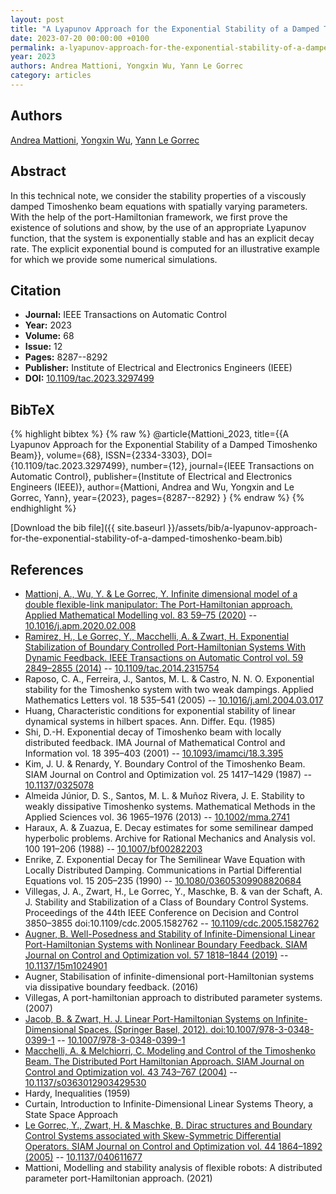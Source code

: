 ```yaml
---
layout: post
title: "A Lyapunov Approach for the Exponential Stability of a Damped Timoshenko Beam"
date: 2023-07-20 00:00:00 +0100
permalink: a-lyapunov-approach-for-the-exponential-stability-of-a-damped-timoshenko-beam
year: 2023
authors: Andrea Mattioni, Yongxin Wu, Yann Le Gorrec
category: articles
---
```

 
## Authors
[Andrea Mattioni](authors/andrea-mattioni), [Yongxin Wu](authors/yongxin-wu), [Yann Le Gorrec](authors/yann-le-gorrec)
 
## Abstract
In this technical note, we consider the stability properties of a viscously damped Timoshenko beam equations with spatially varying parameters. With the help of the port-Hamiltonian framework, we first prove the existence of solutions and show, by the use of an appropriate Lyapunov function, that the system is exponentially stable and has an explicit decay rate. The explicit exponential bound is computed for an illustrative example for which we provide some numerical simulations.
 
## Citation
- **Journal:** IEEE Transactions on Automatic Control
- **Year:** 2023
- **Volume:** 68
- **Issue:** 12
- **Pages:** 8287--8292
- **Publisher:** Institute of Electrical and Electronics Engineers (IEEE)
- **DOI:** [10.1109/tac.2023.3297499](https://doi.org/10.1109/tac.2023.3297499)
 
## BibTeX
{% highlight bibtex %}
{% raw %}
@article{Mattioni_2023,
  title={{A Lyapunov Approach for the Exponential Stability of a Damped Timoshenko Beam}},
  volume={68},
  ISSN={2334-3303},
  DOI={10.1109/tac.2023.3297499},
  number={12},
  journal={IEEE Transactions on Automatic Control},
  publisher={Institute of Electrical and Electronics Engineers (IEEE)},
  author={Mattioni, Andrea and Wu, Yongxin and Le Gorrec, Yann},
  year={2023},
  pages={8287--8292}
}
{% endraw %}
{% endhighlight %}
 
[Download the bib file]({{ site.baseurl }}/assets/bib/a-lyapunov-approach-for-the-exponential-stability-of-a-damped-timoshenko-beam.bib)
 
## References
- [Mattioni, A., Wu, Y. & Le Gorrec, Y. Infinite dimensional model of a double flexible-link manipulator: The Port-Hamiltonian approach. Applied Mathematical Modelling vol. 83 59–75 (2020)](infinite-dimensional-model-of-a-double-flexible-link-manipulator-the-port-hamiltonian-approach) -- [10.1016/j.apm.2020.02.008](https://doi.org/10.1016/j.apm.2020.02.008)
- [Ramirez, H., Le Gorrec, Y., Macchelli, A. & Zwart, H. Exponential Stabilization of Boundary Controlled Port-Hamiltonian Systems With Dynamic Feedback. IEEE Transactions on Automatic Control vol. 59 2849–2855 (2014)](exponential-stabilization-of-boundary-controlled-port-hamiltonian-systems-with-dynamic-feedback) -- [10.1109/tac.2014.2315754](https://doi.org/10.1109/tac.2014.2315754)
- Raposo, C. A., Ferreira, J., Santos, M. L. & Castro, N. N. O. Exponential stability for the Timoshenko system with two weak dampings. Applied Mathematics Letters vol. 18 535–541 (2005) -- [10.1016/j.aml.2004.03.017](https://doi.org/10.1016/j.aml.2004.03.017)
- Huang, Characteristic conditions for exponential stability of linear dynamical systems in hilbert spaces. Ann. Differ. Equ. (1985)
- Shi, D.-H. Exponential decay of Timoshenko beam with locally distributed feedback. IMA Journal of Mathematical Control and Information vol. 18 395–403 (2001) -- [10.1093/imamci/18.3.395](https://doi.org/10.1093/imamci/18.3.395)
- Kim, J. U. & Renardy, Y. Boundary Control of the Timoshenko Beam. SIAM Journal on Control and Optimization vol. 25 1417–1429 (1987) -- [10.1137/0325078](https://doi.org/10.1137/0325078)
- Almeida Júnior, D. S., Santos, M. L. & Muñoz Rivera, J. E. Stability to weakly dissipative Timoshenko systems. Mathematical Methods in the Applied Sciences vol. 36 1965–1976 (2013) -- [10.1002/mma.2741](https://doi.org/10.1002/mma.2741)
- Haraux, A. & Zuazua, E. Decay estimates for some semilinear damped hyperbolic problems. Archive for Rational Mechanics and Analysis vol. 100 191–206 (1988) -- [10.1007/bf00282203](https://doi.org/10.1007/bf00282203)
- Enrike, Z. Exponential Decay for The Semilinear Wave Equation with Locally Distributed Damping. Communications in Partial Differential Equations vol. 15 205–235 (1990) -- [10.1080/03605309908820684](https://doi.org/10.1080/03605309908820684)
- Villegas, J. A., Zwart, H., Le Gorrec, Y., Maschke, B. & van der Schaft, A. J. Stability and Stabilization of a Class of Boundary Control Systems. Proceedings of the 44th IEEE Conference on Decision and Control 3850–3855 doi:10.1109/cdc.2005.1582762 -- [10.1109/cdc.2005.1582762](https://doi.org/10.1109/cdc.2005.1582762)
- [Augner, B. Well-Posedness and Stability of Infinite-Dimensional Linear Port-Hamiltonian Systems with Nonlinear Boundary Feedback. SIAM Journal on Control and Optimization vol. 57 1818–1844 (2019)](well-posedness-and-stability-of-infinite-dimensional-linear-port-hamiltonian-systems-with-nonlinear-boundary-feedback) -- [10.1137/15m1024901](https://doi.org/10.1137/15m1024901)
- Augner, Stabilisation of infinite-dimensional port-Hamiltonian systems via dissipative boundary feedback. (2016)
- Villegas, A port-hamiltonian approach to distributed parameter systems. (2007)
- [Jacob, B. & Zwart, H. J. Linear Port-Hamiltonian Systems on Infinite-Dimensional Spaces. (Springer Basel, 2012). doi:10.1007/978-3-0348-0399-1](linear-port-hamiltonian-systems-on-infinite-dimensional-spaces) -- [10.1007/978-3-0348-0399-1](https://doi.org/10.1007/978-3-0348-0399-1)
- [Macchelli, A. & Melchiorri, C. Modeling and Control of the Timoshenko Beam. The Distributed Port Hamiltonian Approach. SIAM Journal on Control and Optimization vol. 43 743–767 (2004)](modeling-and-control-of-the-timoshenko-beam-the-distributed-port-hamiltonian-approach) -- [10.1137/s0363012903429530](https://doi.org/10.1137/s0363012903429530)
- Hardy, Inequalities (1959)
- Curtain, Introduction to Infinite-Dimensional Linear Systems Theory, a State Space Approach
- [Le Gorrec, Y., Zwart, H. & Maschke, B. Dirac structures and Boundary Control Systems associated with Skew-Symmetric Differential Operators. SIAM Journal on Control and Optimization vol. 44 1864–1892 (2005)](dirac-structures-and-boundary-control-systems-associated-with-skew-symmetric-differential-operators) -- [10.1137/040611677](https://doi.org/10.1137/040611677)
- Mattioni, Modelling and stability analysis of flexible robots: A distributed parameter port-Hamiltonian approach. (2021)

